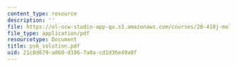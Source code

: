 ```yaml
---
content_type: resource
description: ''
file: https://ol-ocw-studio-app-qa.s3.amazonaws.com/courses/20-410j-molecular-cellular-and-tissue-biomechanics-be-410j-spring-2003/21c8d679a860d1867a0acd1d36e49a0f_ps6_solution.pdf
file_type: application/pdf
resourcetype: Document
title: ps6_solution.pdf
uid: 21c8d679-a860-d186-7a0a-cd1d36e49a0f
---
```


